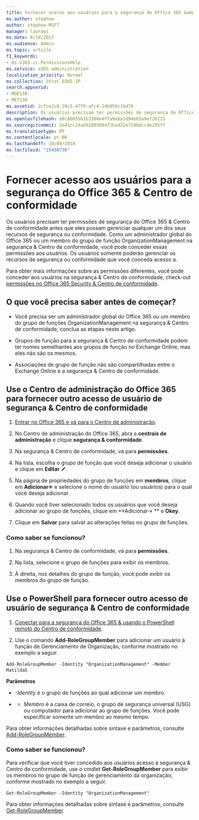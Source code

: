 ```yaml
---
title: Fornecer acesso aos usuários para a segurança do Office 365 &amp; Centro de conformidade
ms.author: stephow
author: stephow-MSFT
manager: laurawi
ms.date: 8/18/2017
ms.audience: Admin
ms.topic: article
f1_keywords:
- ms.o365.cc.PermissionsHelp
ms.service: o365-administration
localization_priority: Normal
ms.collection: Strat_O365_IP
search.appverid:
- MOE150
- MET150
ms.assetid: 2cfce2c8-20c5-47f9-afc4-24b059c1bd76
description: Os usuários precisam ter permissões de segurança do Office 365 &amp; Centro de conformidade antes que eles possam gerenciar qualquer um dos seus recursos de segurança ou conformidade.
ms.openlocfilehash: e0c8b655b1b3300e4ffa9aba1d94e65a9ef26121
ms.sourcegitcommit: 2e41cc24ad92005084f2ba432e724bdcc4e295ff
ms.translationtype: MT
ms.contentlocale: pt-BR
ms.lasthandoff: 10/09/2018
ms.locfileid: "25450736"
---
```

# <a name="give-users-access-to-the-office-365-security-amp-compliance-center"></a>Fornecer acesso aos usuários para a segurança do Office 365 &amp; Centro de conformidade

Os usuários precisam ter permissões de segurança do Office 365 &amp; Centro de conformidade antes que eles possam gerenciar qualquer um dos seus recursos de segurança ou conformidade. Como um administrador global do Office 365 ou um membro do grupo de função OrganizationManagement na segurança &amp; Centro de conformidade, você pode conceder essas permissões aos usuários. Os usuários somente poderão gerenciar os recursos de segurança ou conformidade que você conceda acesso a. 
  
Para obter mais informações sobre as permissões diferentes, você pode conceder aos usuários na segurança &amp; Centro de conformidade, check-out [permissões no Office 365 Security &amp; Centro de conformidade](permissions-in-the-security-and-compliance-center.md).
  
## <a name="what-do-you-need-to-know-before-you-begin"></a>O que você precisa saber antes de começar?

- Você precisa ser um administrador global do Office 365 ou um membro do grupo de funções OrganizationManagement na segurança &amp; Centro de conformidade, conclua as etapas neste artigo.
    
- Grupos de função para a segurança &amp; Centro de conformidade podem ter nomes semelhantes aos grupos de função no Exchange Online, mas eles não são os mesmos. 
    
- Associações de grupo de função não são compartilhadas entre o Exchange Online e a segurança &amp; Centro de conformidade.
    
## <a name="use-the-office-365-admin-center-to-give-another-user-access-to-the-security-amp-compliance-center"></a>Use o Centro de administração do Office 365 para fornecer outro acesso de usuário de segurança &amp; Centro de conformidade

1. [Entrar no Office 365 e vá para o Centro de administração](https://go.microsoft.com/fwlink/p/?LinkId=525275).
    
2. No Centro de administração do Office 365, abra a **centrais de administração** e clique **segurança &amp; conformidade**. 
    
3. Na segurança &amp; Centro de conformidade, vá para **permissões**.
    
4. Na lista, escolha o grupo de função que você deseja adicionar o usuário e clique em **Editar** ![ícone Editar](media/O365_MDM_CreatePolicy_EditIcon.gif).
    
5. Na página de propriedades do grupo de funções em **membros**, clique em **Adicionar**![ícone Adicionar](media/ITPro-EAC-AddIcon.gif) e selecione o nome do usuário (ou usuários) para o qual você deseja adicionar. 
    
6. Quando você tiver selecionado todos os usuários que você deseja adicionar ao grupo de funções, clique em **Adicionar-\> ** e **Okey**.
    
7. Clique em **Salvar** para salvar as alterações feitas no grupo de funções. 
    
### <a name="how-do-you-know-this-worked"></a>Como saber se funcionou?

1. Na segurança &amp; Centro de conformidade, vá para **permissões**.
    
2. Na lista, selecione o grupo de funções para exibir os membros.
    
3. À direita, nos detalhes do grupo de função, você pode exibir os membros do grupo de função.
    
## <a name="use-powershell-to-give-another-user-access-to-the-security-amp-compliance-center"></a>Use o PowerShell para fornecer outro acesso de usuário de segurança &amp; Centro de conformidade

1. [Conectar para a segurança do Office 365 &amp; usando o PowerShell remoto do Centro de conformidade](https://go.microsoft.com/fwlink/p/?LinkID=627084).
    
2. Use o comando **Add-RoleGroupMember** para adicionar um usuário à função de Gerenciamento de Organização, conforme mostrado no exemplo a seguir. 
    
  ```
  Add-RoleGroupMember -Identity "OrganizationManagement" -Member MatildaS
  
  ```

 **Parâmetros**
  
-  _-Identity_ é o grupo de funções ao qual adicionar um membro. 
    
- - _Membro_ é a caixa de correio, o grupo de segurança universal (USG) ou computador para adicionar ao grupo de funções. Você pode especificar somente um membro ao mesmo tempo. 
    
Para obter informações detalhadas sobre sintaxe e parâmetros, consulte [Add-RoleGroupMember](https://go.microsoft.com/fwlink/p/?LinkId=510859).
  
### <a name="how-do-you-know-this-worked"></a>Como saber se funcionou?

Para verificar que você tiver concedido aos usuários acesso à segurança &amp; Centro de conformidade, use o cmdlet **Get-RoleGroupMember** para exibir os membros no grupo de função de gerenciamento da organização, conforme mostrado no exemplo a seguir. 
  
```
Get-RoleGroupMember -Identity "OrganizationManagement"

```

Para obter informações detalhadas sobre sintaxe e parâmetros, consulte [Get-RoleGroupMember](https://go.microsoft.com/fwlink/p/?LinkId=510860).
  

